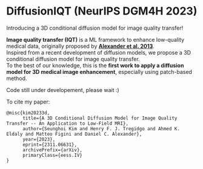 # DiffusionIQT (NeurIPS DGM4H 2023)
Introducing a 3D conditional diffusion model for image quality transfer! <br /> 

**Image quality transfer (IQT)** is a ML framework to enhance low-quality medical data, originally proposed by **[Alexander et al. 2013](https://www.sciencedirect.com/science/article/pii/S1053811917302008)**. <br />
Inspired from a recent development of diffusion models, we propose a 3D conditional diffusion model for image quality transfer. <br />
To the best of our knowledge, this is the **first work to apply a diffusion model for 3D medical image enhancement**, especially using patch-based method. <br />

Code still under developement, please wait :)

To cite my paper: <br />
```
@misc{kim20233d,
      title={A 3D Conditional Diffusion Model for Image Quality Transfer -- An Application to Low-Field MRI}, 
      author={Seunghoi Kim and Henry F. J. Tregidgo and Ahmed K. Eldaly and Matteo Figini and Daniel C. Alexander},
      year={2023},
      eprint={2311.06631},
      archivePrefix={arXiv},
      primaryClass={eess.IV}
}
```
